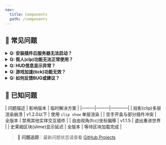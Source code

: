 ```yaml
---
nav:
  title: Components
  path: /components
---
```


## 💬 常见问题

<details>
<summary><strong>Q: 安装插件后服务器无法启动？</strong></summary>

A: 请按顺序检查：
1. 确保已安装 [LeviLamina](https://github.com/LiteLDev/LeviLamina) 框架
2. 确认已安装 [legacy-script-engine-quickjs](https://github.com/LiteLDev/LegacyScriptEngine) 引擎
3. 检查插件文件是否放置在正确的 `plugins` 目录
4. 查看服务器日志中的具体报错信息
</details>

<details>
<summary><strong>Q: 假人(clp)功能无法正常使用？</strong></summary>

A: 尝试以下解决方案：
1. 执行 `clp op false` 关闭权限验证（测试环境）
2. 确认假人名称不含特殊字符
3. 检查玩家是否拥有 OP 权限
4. 使用 `clp gui` 通过图形界面操作
</details>

<details>
<summary><strong>Q: HUD信息显示异常？</strong></summary>

A: 可能原因：
1. 参数错误：确认使用 `hud gui mspt,tps` 正确格式
2. 版本冲突：确保所有组件均为最新版本
3. 渲染冲突：尝试关闭其他显示类插件
4. 使用 `clrule` 重置相关功能规则
</details>

<details>
<summary><strong>Q: 游戏加速(tick)功能无效？</strong></summary>

A: 操作建议：
1. 确认已输入完整命令 `tick rate 20`（默认值）
2. 过高值可能导致卡顿，建议不超过 `100`
3. 使用 `tick free` 解除加速状态
4. 需要OP权限执行
</details>

<details>
<summary><strong>Q: 如何反馈BUG或建议？</strong></summary>

A: 请通过以下渠道：
1. GitHub Issues： [插件仓库地址]
2. 官方QQ群： [群号]
3. 邮件联系： support@copperlamp.org
4. 反馈时请附上：
   - 服务器日志
   - 复现步骤
   - 相关截图/视频
</details>

## 🐛 已知问题
| 问题描述 | 影响版本 | 临时解决方案 |
|———|———|————|
| 投影(clip)多层渲染崩溃 | v1.2.0以下 | 使用 `clip show` 单层渲染 |
| 空手开盒与部分插件冲突 | 全版本 | 禁用其他实体交互插件 |
| 自由视角(fcc)坐标偏移 | v1.1.5 | 退出重进世界 |
| 史莱姆区块(slime)显示延迟 | 全版本 | 等待区块加载完成 |

> 📢 **问题追踪**：最新问题状态请查看 [GitHub Projects](https://github.com/.../projects/1)